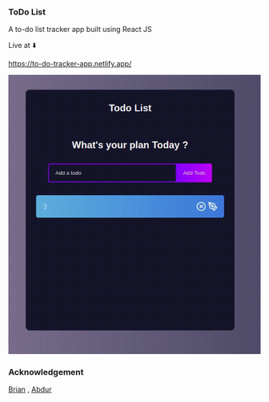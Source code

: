 ### ToDo List

A to-do list tracker app built using React JS 

Live at ⬇️

https://to-do-tracker-app.netlify.app/

![Figure](https://github.com/sreshu/ToDoApp/blob/main/demo/todo.gif)

### Acknowledgement

[Brian](https://github.com/briancodex/) , [Abdur](https://github.com/arkalim/)

